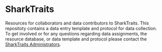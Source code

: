 # SharkTraits
Resources for collaborators and data contributors to SharkTraits. This repositoty contains a data entry template and protocol for data collection. To get involved or for any questions regarding data assignments, the resource database, or data template and protocol please contact the [SharkTraits Administrators](mailto:sharktraits@gmail.com).


